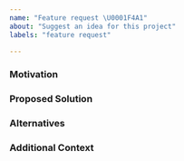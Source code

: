 ```yaml
---
name: "Feature request \U0001F4A1"
about: "Suggest an idea for this project"
labels: "feature request"

---
```


### Motivation
<!-- A clear and concise description of what the motivation for the new feature is, and what problem it is solving. -->
<!-- IMPORTANT: Before you open an issue, please make sure to search the existing issues to avoid duplicates! -->


### Proposed Solution
<!-- A clear and concise description of the feature you would like to add, and how it solves the motivating problem. -->


### Alternatives
<!-- A clear and concise description of any alternative solutions or features you've considered, and why you're proposed solution is better. -->


### Additional Context
<!-- Add any other information or screenshots about the feature request here. -->
